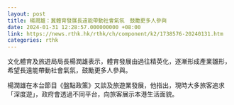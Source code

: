 ```yaml
---
layout: post
title: 楊潤雄：冀體育發展長遠能帶動社會氣氛　鼓勵更多人參與
date: 2024-01-31 12:28:57.000000000 +08:00
link: https://news.rthk.hk/rthk/ch/component/k2/1738576-20240131.htm
categories: rthk
---
```


文化體育及旅遊局局長楊潤雄表示，體育發展由過往精英化，逐漸形成產業雛形，希望長遠能帶動社會氣氛，鼓勵更多人參與。

楊潤雄在本台節目《盤點政策》又談及旅遊業發展，他指出，現時大多旅客追求「深度遊」，政府會透過不同平台，向旅客展示本港生活面貌。
